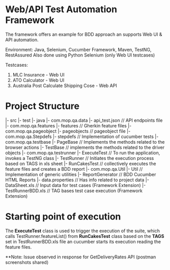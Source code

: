# Web/API Test Automation Framework

The framework offers an example for BDD approach an supports Web UI & API automation.

Environment:
Java, Selenium, Cucumber Framework, Maven, TestNG, RestAssured
Also done using Python Selenium (only Web UI testcases)

Testcases: 
1. MLC Insurance - Web UI 
2. ATO Calculator - Web UI
3. Australia Post Calculate Shipping Cose - Web API

# Project Structure

|- src
	|- test
	|- java
		|- com.mop.qa.data
			|- api_test.json		// API endpoints file
			|- com.mop.qa.features
				|- features			// Gherkin feature files
			|- com.mop.qa.pageobject
				|- pageobjects		// pageobject file
			|- com.mop.qa.Stepdefs
				|- stepdefs			// Implementation of cucumber tests
			|- com.mop.qa.testbase
				|- PageBase			// Implements the methods related to the browser actions
				|- TestBase			// implements the methods related to the driver objects
			|- com.mop.qa.testrunner
				|- ExecuteTest		// To run the application, invokes a TestNG class
				|- TestRunner		// Initiates the execution process based on TAGS in xls sheet
				|- RunCakesTest		// collectively executes the feature files and creates a BDD report
			|- com.mop.qa.Util
				|- Util				// Implementation of generic utilities
|- ReportGenerator					// BDD Cucumber HTML Reports
|- data.properties					// Has info related to project data
|- DataSheet.xls					// Input data for test cases (Framework Extension)
|- TestRunnerBDD.xls				// TAG bases test case execution (Framework Extension)

# Starting point of execution

The **ExecuteTest** class is used to trigger the execution of the suite, which calls TestRunner.featureList() from **RunCakesTest** class based on the **TAGS** set in TestRunnerBDD.xls file an cucumber starts its execution reading the feature files.

**Note:
Issue observed in response for GetDeliveryRates API (postman screenshots shared)
